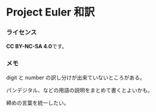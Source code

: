 # Project Euler 和訳

### ライセンス

 **CC BY-NC-SA 4.0**です。

### メモ

digit と number の訳し分けが出来ていないところがある。

パンデジタル、などの用語の説明をまとめて書くとよいかも。

締めの言葉を統一したい。

